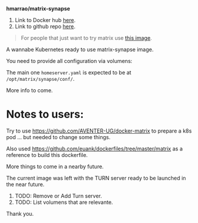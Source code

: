 **hmarrao/matrix-synapse**

1. Link to Docker hub [here](https://hub.docker.com/r/hmarrao/matrix-synapse/).
1. Link to github repo [here](https://github.com/hmarrao/matrix-synapse).

> For people that just want to try matrix use [this image](https://github.com/AVENTER-UG/docker-matrix).

A wannabe Kubernetes ready to use matrix-synapse image.

You need to provide all configuration via volumens:

The main one ```homeserver.yaml``` is expected to be at ```/opt/matrix/synapse/conf/```.

More info to come.

# Notes to users:

Try to use https://github.com/AVENTER-UG/docker-matrix to prepare a k8s pod ... but needed to change some things.

Also used https://github.com/euank/dockerfiles/tree/master/matrix as a reference to build this dockerfile.

More things to come in a nearby future.

The current image was left with the TURN server ready to be launched in the near future.

1. TODO: Remove or Add Turn server.
1. TODO: List volumens that are relevante.

Thank you.
